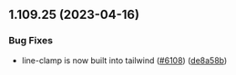 ## 1.109.25 (2023-04-16)


### Bug Fixes

* line-clamp is now built into tailwind ([#6108](https://github.com/EddieHubCommunity/LinkFree/issues/6108)) ([de8a58b](https://github.com/EddieHubCommunity/LinkFree/commit/de8a58b09d6ab8b43f48b5eb5dfb4e855a5029f6))



